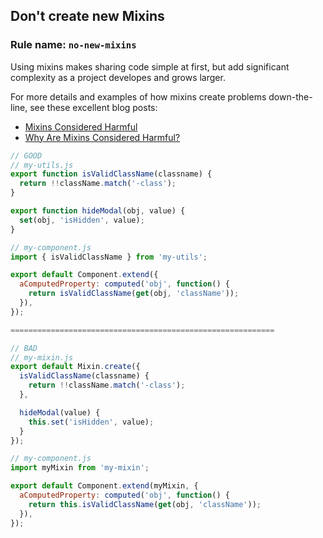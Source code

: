 ## Don't create new Mixins

### Rule name: `no-new-mixins`

Using mixins makes sharing code simple at first, but add significant complexity as a project developes and grows larger.

For more details and examples of how mixins create problems down-the-line, see these excellent blog posts:
* [Mixins Considered Harmful](https://reactjs.org/blog/2016/07/13/mixins-considered-harmful.html)
* [Why Are Mixins Considered Harmful?](http://raganwald.com/2016/07/16/why-are-mixins-considered-harmful.html)


```javascript
// GOOD
// my-utils.js
export function isValidClassName(classname) {
  return !!className.match('-class');
}

export function hideModal(obj, value) {
  set(obj, 'isHidden', value);
}

// my-component.js
import { isValidClassName } from 'my-utils';

export default Component.extend({
  aComputedProperty: computed('obj', function() {
    return isValidClassName(get(obj, 'className'));
  }),
});

===========================================================

// BAD
// my-mixin.js
export default Mixin.create({
  isValidClassName(classname) {
    return !!className.match('-class');
  },

  hideModal(value) {
    this.set('isHidden', value);
  }
});

// my-component.js
import myMixin from 'my-mixin';

export default Component.extend(myMixin, {
  aComputedProperty: computed('obj', function() {
    return this.isValidClassName(get(obj, 'className'));
  }),
});
```
